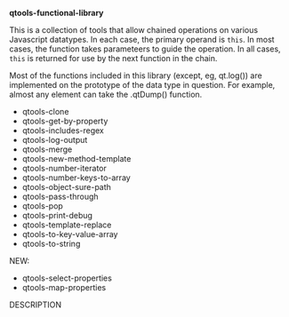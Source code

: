 **qtools-functional-library**

This is a collection of tools that allow chained operations on various Javascript datatypes. In each case, the primary operand is `this`. In most cases, the function takes parameteers to guide the operation. In all cases, `this` is returned for use by the next function in the chain. 

Most of the functions included in this library (except, eg, qt.log()) are implemented on the prototype of the data type in question. For example, almost any element can take the .qtDump() function.

- qtools-clone
- qtools-get-by-property
- qtools-includes-regex
- qtools-log-output
- qtools-merge
- qtools-new-method-template
- qtools-number-iterator
- qtools-number-keys-to-array
- qtools-object-sure-path
- qtools-pass-through
- qtools-pop
- qtools-print-debug
- qtools-template-replace
- qtools-to-key-value-array
- qtools-to-string

NEW:

- qtools-select-properties
- qtools-map-properties

DESCRIPTION